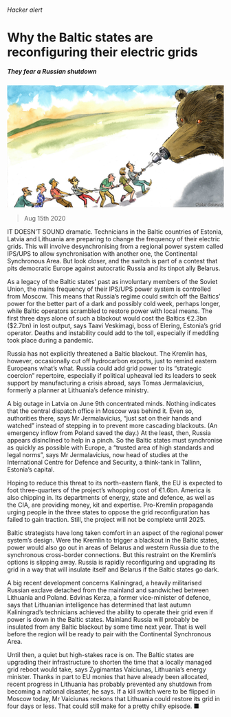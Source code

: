 ###### Hacker alert

# Why the Baltic states are reconfiguring their electric grids 

##### They fear a Russian shutdown 

![image](images/20200815_EUD001_0.jpg) 

> Aug 15th 2020 

IT DOESN’T SOUND dramatic. Technicians in the Baltic countries of Estonia, Latvia and Lithuania are preparing to change the frequency of their electric grids. This will involve desynchronising from a regional power system called IPS/UPS to allow synchronisation with another one, the Continental Synchronous Area. But look closer, and the switch is part of a contest that pits democratic Europe against autocratic Russia and its tinpot ally Belarus.

As a legacy of the Baltic states’ past as involuntary members of the Soviet Union, the mains frequency of their IPS/UPS power system is controlled from Moscow. This means that Russia’s regime could switch off the Baltics’ power for the better part of a dark and possibly cold week, perhaps longer, while Baltic operators scrambled to restore power with local means. The first three days alone of such a blackout would cost the Baltics €2.3bn ($2.7bn) in lost output, says Taavi Veskimagi, boss of Elering, Estonia’s grid operator. Deaths and instability could add to the toll, especially if meddling took place during a pandemic.


Russia has not explicitly threatened a Baltic blackout. The Kremlin has, however, occasionally cut off hydrocarbon exports, just to remind eastern Europeans what’s what. Russia could add grid power to its “strategic coercion” repertoire, especially if political upheaval led its leaders to seek support by manufacturing a crisis abroad, says Tomas Jermalavicius, formerly a planner at Lithuania’s defence ministry.

A big outage in Latvia on June 9th concentrated minds. Nothing indicates that the central dispatch office in Moscow was behind it. Even so, authorities there, says Mr Jermalavicius, “just sat on their hands and watched” instead of stepping in to prevent more cascading blackouts. (An emergency inflow from Poland saved the day.) At the least, then, Russia appears disinclined to help in a pinch. So the Baltic states must synchronise as quickly as possible with Europe, a “trusted area of high standards and legal norms”, says Mr Jermalavicius, now head of studies at the International Centre for Defence and Security, a think-tank in Tallinn, Estonia’s capital.

Hoping to reduce this threat to its north-eastern flank, the EU is expected to foot three-quarters of the project’s whopping cost of €1.6bn. America is also chipping in. Its departments of energy, state and defence, as well as the CIA, are providing money, kit and expertise. Pro-Kremlin propaganda urging people in the three states to oppose the grid reconfiguration has failed to gain traction. Still, the project will not be complete until 2025.

Baltic strategists have long taken comfort in an aspect of the regional power system’s design. Were the Kremlin to trigger a blackout in the Baltic states, power would also go out in areas of Belarus and western Russia due to the synchronous cross-border connections. But this restraint on the Kremlin’s options is slipping away. Russia is rapidly reconfiguring and upgrading its grid in a way that will insulate itself and Belarus if the Baltic states go dark.

A big recent development concerns Kaliningrad, a heavily militarised Russian exclave detached from the mainland and sandwiched between Lithuania and Poland. Edvinas Kerza, a former vice-minister of defence, says that Lithuanian intelligence has determined that last autumn Kaliningrad’s technicians achieved the ability to operate their grid even if power is down in the Baltic states. Mainland Russia will probably be insulated from any Baltic blackout by some time next year. That is well before the region will be ready to pair with the Continental Synchronous Area.

Until then, a quiet but high-stakes race is on. The Baltic states are upgrading their infrastructure to shorten the time that a locally managed grid reboot would take, says Zygimantas Vaiciunas, Lithuania’s energy minister. Thanks in part to EU monies that have already been allocated, recent progress in Lithuania has probably prevented any shutdown from becoming a national disaster, he says. If a kill switch were to be flipped in Moscow today, Mr Vaiciunas reckons that Lithuania could restore its grid in four days or less. That could still make for a pretty chilly episode. ■

